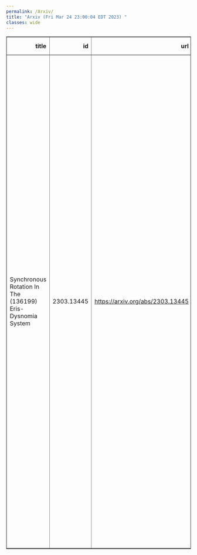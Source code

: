 ```yaml
---
permalink: /Arxiv/
title: "Arxiv (Fri Mar 24 23:00:04 EDT 2023) "
classes: wide
---
```

<table border="1" class="dataframe">
  <thead>
    <tr style="text-align: right;">
      <th>title</th>
      <th>id</th>
      <th>url</th>
      <th>authors</th>
      <th>Local Authors</th>
    </tr>
  </thead>
  <tbody>
    <tr>
      <td>Synchronous Rotation In The (136199) Eris-Dysnomia System</td>
      <td>2303.13445</td>
      <td><a href="https://arxiv.org/abs/2303.13445" target="_blank">https://arxiv.org/abs/2303.13445</a></td>
      <td>G. M. Bernstein, B. J. Holler, R. Navarro-Escamilla, P. H. Bernardinelli, T. M. C. Abbott, M. Aguena, S. Allam, O. Alves, F. Andrade-Oliveira, J. Annis, D. Bacon, D. Brooks, D. L. Burke, A. Carnero Rosell, J. Carretero, L. N. Da Costa, M. E. S. Pereira, J. De Vicente, S. Desai, P. Doel, A. Drlica-Wagner, S. Everett, I. Ferrero, J. Frieman, J. García-Bellido, D. W. Gerdes, D. Gruen, G. Gutierrez, K. Herner, S. R. Hinton, D. L. Hollowood, K. Honscheid, D. J. James, K. Kuehn, N. Kuropatkin, J. L. Marshall, J. Mena-Fernández, R. Miquel, R. L. C. Ogando, A. Pieres, A. A. Plazas Malagón, M. Raveri, K. Reil, E. Sanchez, I. Sevilla-Noarbe, M. Smith, M. Soares-Santos, E. Suchyta, M. E. C. Swanson, P. Wiseman</td>
      <td>Klaus Honscheid, Michael Rizzo Smith</td>
    </tr>
  </tbody>
</table>